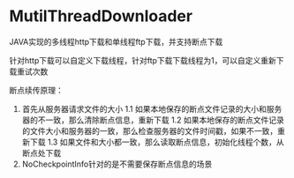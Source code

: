 # MutilThreadDownloader
JAVA实现的多线程http下载和单线程ftp下载，并支持断点下载

针对http下载可以自定义下载线程，针对ftp下载下载线程为1，可以自定义重新下载重试次数

断点续传原理：
1. 首先从服务器请求文件的大小
  1.1 如果本地保存的断点文件记录的大小和服务器的不一致，那么清除断点信息，重新下载
  1.2 如果本地保存的断点文件记录的文件大小和服务器的一致，那么检查服务器的文件时间戳，如果不一致，重新下载
  1.3 如果文件和大小都一致，那么读取断点信息，初始化线程个数，从断点处下载
2. NoCheckpointInfo针对的是不需要保存断点信息的场景
